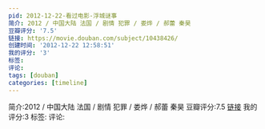 ```yaml
---
pid: 2012-12-22-看过电影-浮城谜事
简介: 2012 / 中国大陆 法国 / 剧情 犯罪 / 娄烨 / 郝蕾 秦昊
豆瓣评分: '7.5'
链接: https://movie.douban.com/subject/10438426/
创建时间: '2012-12-22 12:58:51'
我的评分: '3'
标签:
评论:
tags: [douban]
categories: [timeline]
---
```

简介:2012 / 中国大陆 法国 / 剧情 犯罪 / 娄烨 / 郝蕾 秦昊
豆瓣评分:7.5
[链接](https://movie.douban.com/subject/10438426/)
我的评分:3
标签:
评论:
